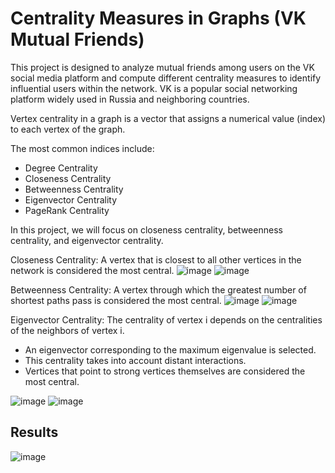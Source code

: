 # Centrality Measures in Graphs (VK Mutual Friends)

This project is designed to analyze mutual friends among users on the VK social media platform and compute different centrality measures to identify influential users within the network. VK is a popular social networking platform widely used in Russia and neighboring countries.

Vertex centrality in a graph is a vector that assigns a numerical value (index) to each vertex of the graph.

The most common indices include:

* Degree Centrality
* Closeness Centrality
* Betweenness Centrality
* Eigenvector Centrality
* PageRank Centrality
  
In this project, we will focus on closeness centrality, betweenness centrality, and eigenvector centrality.

Closeness Centrality: A vertex that is closest to all other vertices in the network is considered the most central.
![image](https://github.com/saowww/Vkontact_Exploring_Centrality_Measures_in_Graphs/assets/66699311/f63315d1-6585-46c4-ac0a-07799f6d5dc9)
![image](https://github.com/saowww/Vkontact_Exploring_Centrality_Measures_in_Graphs/assets/66699311/2817456d-afdd-4e05-a5cc-94109b478371)


Betweenness Centrality: A vertex through which the greatest number of shortest paths pass is considered the most central.
![image](https://github.com/saowww/Vkontact_Exploring_Centrality_Measures_in_Graphs/assets/66699311/bf6218f2-e966-4528-b735-cc2c8a42dbef)
![image](https://github.com/saowww/Vkontact_Exploring_Centrality_Measures_in_Graphs/assets/66699311/6704605d-2e9a-4aac-9806-29fce13b5cb0)


Eigenvector Centrality: The centrality of vertex i depends on the centralities of the neighbors of vertex i.
* An eigenvector corresponding to the maximum eigenvalue is selected.
* This centrality takes into account distant interactions.
* Vertices that point to strong vertices themselves are considered the most central.
  
![image](https://github.com/saowww/Vkontact_Exploring_Centrality_Measures_in_Graphs/assets/66699311/d3a4d39d-766c-4308-9e89-00af77f3c05f)
![image](https://github.com/saowww/Vkontact_Exploring_Centrality_Measures_in_Graphs/assets/66699311/d14ba907-9aa4-4452-bf36-da641deb20a1)

## Results 
![image](https://github.com/saowww/Vkontact_Exploring_Centrality_Measures_in_Graphs/assets/66699311/6936dc07-8ab3-489c-aee6-bc3886f599d4)
